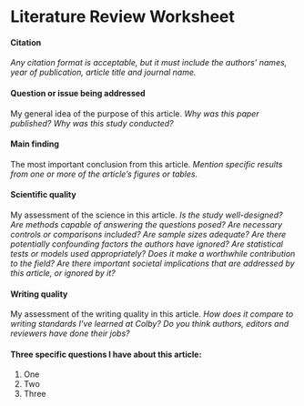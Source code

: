 # Literature Review Worksheet

#### Citation

*Any citation format is acceptable, but it must include the authors’ names, year of publication, article title and journal name.*

#### Question or issue being addressed

My general idea of the purpose of this article. *Why was this paper published? Why was this study conducted?*

#### Main finding

The most important conclusion from this article. *Mention specific results from one or more of the article’s figures or tables.*

#### Scientific quality

My assessment of the science in this article. *Is the study well-designed? Are methods capable of answering the questions posed? Are necessary controls or comparisons included? Are sample sizes adequate? Are there potentially confounding factors the authors have ignored? Are statistical tests or models used appropriately? Does it make a worthwhile contribution to the field? Are there important societal implications that are addressed by this article, or ignored by it?*

#### Writing quality

My assessment of the writing quality in this article. *How does it compare to writing standards I’ve learned at Colby? Do you think authors, editors and reviewers have done their jobs?*

#### Three specific questions I have about this article:

1.   One
2.   Two
3.   Three

